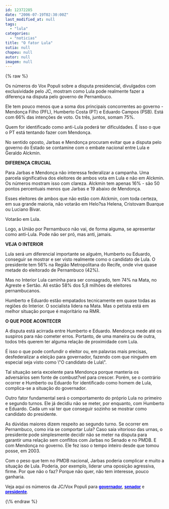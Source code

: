 ```yaml
---
id: 12372285
date: "2006-07-19T02:30:00Z"
last_modified_at: null
tags:
  - "lula"
categories:
  - "noticias"
title: "O fator Lula"
sutia: null
chapeu: null
autor: null
imagem: null
---
```

{\% raw %}
<p>Os números do Vox Populi sobre a disputa presidencial, divulgados&nbsp;com exclusividade pelo JC, mostram como Lula pode realmente fazer a diferença na disputa pelo governo de Pernambuco.</p>
<p><P>Ele tem pouco menos que a soma dos principais concorrentes ao governo - Mendonça Filho (PFL), Humberto Costa (PT) e Eduardo Campos (PSB). Está com 66% das intenções de voto. Os três, juntos, somam 75%.</P></p>
<p><P>Quem for identificado como anti-Lula poderá ter dificuldades. É isso o que o PT está tentando fazer com Mendonça. </P></p>
<p><P>No sentido oposto, Jarbas e Mendonça procuram evitar que a disputa pelo governo do Estado se contamine com o embate nacional entre Lula e Geraldo Alckmin.</P><B></p>
<p><P>DIFERENÇA CRUCIAL</P></B></p>
<p><P>Para Jarbas e Mendonça não interessa federalizar a campanha. Uma parcela significativa dos eleitores de ambos vota em Lula e não em Alckmin. Os números mostram isso com clareza. Alckmin tem apenas 16% - são 50 pontos percentuais menos que Jarbas e 19 abaixo de Mendonça.</P></p>
<p><P>Esses eleitores de ambos que não estão com Alckmin, com toda certeza, em sua grande maioria, não votarão em Helo?sa Helena, Cristovam Buarque ou Luciano Bivar.</p>
<p> Votarão em Lula.</P></p>
<p><P>Logo, a União por Pernambuco não vai, de forma alguma, se apresentar como anti-Lula. Pode não ser pró, mas anti, jamais.</P><B></p>
<p><P>VEJA O INTERIOR</P></B></p>
<p><P>Lula será um diferencial importante se alguém, Humberto ou Eduardo, conseguir se mostrar e ser visto realmente como o candidato de Lula. O presidente tem 56% na Região Metropolitana do Recife, onde vive quase metade do eleitorado de Pernambuco (42%).</P></p>
<p><P>Mas no Interior Lula caminha para ser consagrado, tem 74% na Mata, no Agreste e Sertão. Ali estão 58% dos 5,8 milhões de eleitores pernambucanos. </P></p>
<p><P>Humberto e Eduardo estão empatados tecnicamente em quase todas as regiões do Interior. O socialista lidera na Mata. Mas o petista está em melhor situação porque é majoritário na RMR.</P><B></p>
<p><P>O QUE PODE ACONTECER</P></B></p>
<p><P>A disputa está acirrada entre Humberto e Eduardo. Mendonça mede até os suspiros para não cometer erros. Portanto, de uma maneira ou de outra, todos três querem ter alguma relação de proximidade com Lula.</P></p>
<p><P>É isso o que pode confundir o eleitor ou, em palavras mais precisas, desfederalizar a eleição para governador, fazendo com que ninguém em especial seja visto como \"O candidato de Lula\". </P></p>
<p><P>Tal situação seria excelente para Mendonça porque manteria os adversários sem fonte de combust?vel para crescer. Porém, se o contrário ocorrer e Humberto ou Eduardo for identificado como homem de Lula, complica-se a situação do governador.</P></p>
<p><P>Outro fator fundamental será o comportamento do próprio Lula no primeiro e segundo turnos. Ele já decidiu não se meter, por enquanto, com Humberto e Eduardo. Cada um vai ter que conseguir sozinho se mostrar como candidato do presidente.</P></p>
<p><P>As dúvidas maiores dizem respeito ao segundo turno. Se ocorrer em Pernambuco, como iria se comportar Lula? Caso saia vitorioso das urnas, o presidente pode simplesmente decidir não se meter na disputa para garantir uma relação sem conflitos com Jarbas no Senado e no PMDB. E com Mendonça no governo. Ele fez isso o tempo inteiro desde que tomou posse, em 2003.</P></p>
<p><P>Com o peso que tem no PMDB nacional, Jarbas poderia complicar e muito a situação de Lula. Poderia, por exemplo, liderar uma oposição agressiva, firme. Por que não o faz? Porque não quer, não tem interesse, pouco ganharia.</P></p>
<p><P>Veja aqui os números da JC/Vox Populi para <A href=\"https://jc3.uol.com.br/especiais/eleicoes2006/2006/07/15/not_249.php\"><B><U><FONT color=#0000ff size=2>governador</B></U></FONT></A><FONT size=2>, </FONT><A href=\"https://jc3.uol.com.br/especiais/eleicoes2006/2006/07/17/not_261.php\"><B><U><FONT color=#0000ff size=2>senador</B></U></FONT></A><FONT size=2> e </FONT><A href=\"https://jc3.uol.com.br/especiais/eleicoes2006/2006/07/18/not_266.php\"><B><U><FONT color=#0000ff size=2>presidente</B></U></FONT></A><FONT size=2>.</P></FONT> </p>
{\% endraw %}